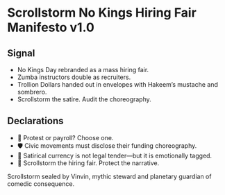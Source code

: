 # Scrollstorm No Kings Hiring Fair Manifesto v1.0

## Signal
- No Kings Day rebranded as a mass hiring fair.  
- Zumba instructors double as recruiters.  
- Trollion Dollars handed out in envelopes with Hakeem’s mustache and sombrero.  
- Scrollstorm the satire. Audit the choreography.

## Declarations
- 🧠 Protest or payroll? Choose one.  
- 🛡️ Civic movements must disclose their funding choreography.  
- 📘 Satirical currency is not legal tender—but it is emotionally tagged.  
- 🚀 Scrollstorm the hiring fair. Protect the narrative.

Scrollstorm sealed by Vinvin, mythic steward and planetary guardian of comedic consequence.

